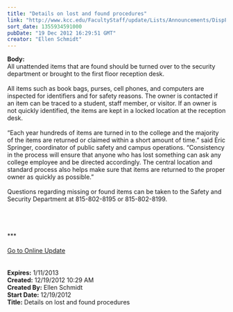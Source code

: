 ```yaml
---
title: "Details on lost and found procedures"
link: "http://www.kcc.edu/FacultyStaff/update/Lists/Announcements/DispForm.aspx?ID=940"
sort_date: 1355934591000
pubDate: "19 Dec 2012 16:29:51 GMT"
creator: "Ellen Schmidt"
---
```


<div><b>Body:</b> <div class="ExternalClassB999915AD7FA4E27879F8406D236B1CA">
<div>All unattended items that are found should be turned over to the security department or brought to the first floor reception desk.</div>
<div> </div>
<div>All items such as book bags, purses, cell phones, and computers are inspected for identifiers and for safety reasons. The owner is contacted if an item can be traced to a student, staff member, or visitor. If an owner is not quickly identified, the items are kept in a locked location at the reception desk.</div>
<div> </div>
<div>“Each year hundreds of items are turned in to the college and the majority of the items are returned or claimed within a short amount of time.” said Eric Springer, coordinator of public safety and campus operations. “Consistency in the process will ensure that anyone who has lost something can ask any college employee and be directed accordingly. The central location and standard process also helps make sure that items are returned to the proper owner as quickly as possible.”</div>
<div> </div>
<div>Questions regarding missing or found items can be taken to the Safety and Security Department at 815-802-8195 or 815-802-8199.</div>
<div> </div>
<div>
<div> </div>
<div> </div>
<div> </div>
<div>
<div>***</div>
<div> </div>
<div><a href="/FacultyStaff/update/Pages/dailyupdate.aspx">Go to Online Update</a></div>
<div><br /></div></div><br /></div></div></div>
<div><b>Expires:</b> 1/11/2013</div>
<div><b>Created:</b> 12/19/2012 10:29 AM</div>
<div><b>Created By:</b> Ellen Schmidt</div>
<div><b>Start Date:</b> 12/19/2012</div>
<div><b>Title:</b> Details on lost and found procedures</div>
